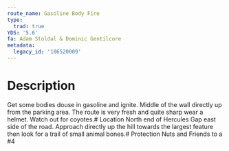 ```yaml
---
route_name: Gasoline Body Fire
type:
  trad: true
YDS: '5.6'
fa: Adam Stoldal & Dominic Gentilcore
metadata:
  legacy_id: '106520009'
---
```

# Description
Get some bodies douse in gasoline and ignite.  Middle of the wall directly up from the parking area.  The route is very fresh and quite sharp wear a helmet. Watch out for coyotes.# Location
North end of Hercules Gap east side of the road. Approach directly up the hill towards the largest feature then look for a trail of small animal bones.# Protection
Nuts and Friends to a #4